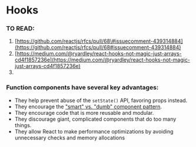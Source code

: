 # Hooks

### **TO READ:**

1. [https://github.com/reactjs/rfcs/pull/68\#issuecomment-439314884](https://github.com/reactjs/rfcs/pull/68#issuecomment-439314884)
2. [https://medium.com/@ryardley/react-hooks-not-magic-just-arrays-cd4f1857236e](https://medium.com/@ryardley/react-hooks-not-magic-just-arrays-cd4f1857236e)
3. 
### **Function components have several key advantages:**

* They help prevent abuse of the `setState()` API, favoring props instead.
* They encourage the ["smart" vs. "dumb" component pattern](https://medium.com/@dan_abramov/smart-and-dumb-components-7ca2f9a7c7d0).
* They encourage code that is more reusable and modular.
* They discourage giant, complicated components that do too many things.
* They allow React to make performance optimizations by avoiding unnecessary checks and memory allocations



